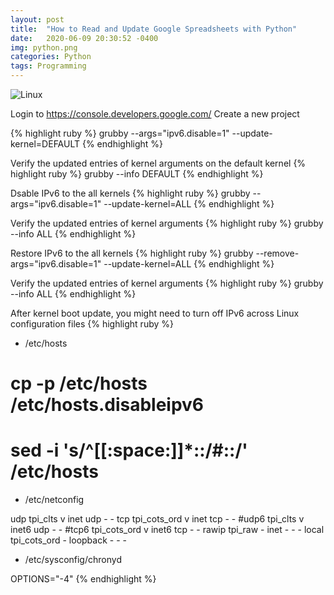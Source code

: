 ```yaml
---
layout: post
title:  "How to Read and Update Google Spreadsheets with Python"
date:   2020-06-09 20:30:52 -0400
img: python.png
categories: Python
tags: Programming
---
```


![Linux]({{site.baseurl}}/images/python.png)

Login to https://console.developers.google.com/
Create a new project

{% highlight ruby %}
grubby --args="ipv6.disable=1" --update-kernel=DEFAULT
{% endhighlight %}

Verify the updated entries of kernel arguments on the default kernel
{% highlight ruby %}
grubby --info DEFAULT
{% endhighlight %}

Dsable IPv6 to the all kernels
{% highlight ruby %}
grubby --args="ipv6.disable=1" --update-kernel=ALL
{% endhighlight %}

Verify the updated entries of kernel arguments 
{% highlight ruby %}
grubby --info ALL
{% endhighlight %}

Restore IPv6 to the all kernels
{% highlight ruby %}
grubby --remove-args="ipv6.disable=1" --update-kernel=ALL
{% endhighlight %}

Verify the updated entries of kernel arguments 
{% highlight ruby %}
grubby --info ALL
{% endhighlight %}

After kernel boot update, you might need to turn off IPv6 across Linux configuration files
{% highlight ruby %}
* /etc/hosts

# cp -p /etc/hosts /etc/hosts.disableipv6
# sed -i 's/^[[:space:]]*::/#::/' /etc/hosts
 
* /etc/netconfig

udp        tpi_clts      v     inet     udp     -       -
tcp        tpi_cots_ord  v     inet     tcp     -       -
#udp6       tpi_clts      v     inet6    udp     -       -
#tcp6       tpi_cots_ord  v     inet6    tcp     -       -
rawip      tpi_raw       -     inet      -      -       -
local      tpi_cots_ord  -     loopback  -      -       -

* /etc/sysconfig/chronyd

OPTIONS="-4"
{% endhighlight %}

